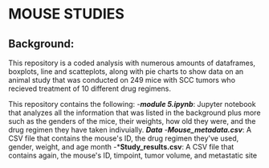 # MOUSE STUDIES

## Background:
This repository is a coded analysis with numerous amounts of dataframes, boxplots, line and scatteplots, along with pie charts to show data on 
an animal study that was conducted on 249 mice with SCC tumors who recieved treatment of 10 different drug regimens.

  This repository contains the following:
  -***module 5.ipynb***: Jupyter notebook that analyzes all the information that was listed in the background plus more such as the genders of
  the mice, their weights, how old they were, and the drug regimen they have taken indivuially.
  ***Data***
  -***Mouse_metadata.csv***: A CSV file that contains the mouse's ID, the drug regimen they've used, gender, weight, and age month
  -***Study_results.csv**: A CSV file that contains again, the mouse's ID, timpoint, tumor volume, and metastatic site
  
  

